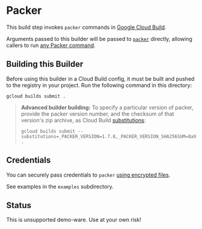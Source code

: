 # Packer

This build step invokes `packer` commands in [Google Cloud Build][cloud-build].

Arguments passed to this builder will be passed to [`packer`][packer] directly, allowing callers to
run [any Packer command][packer-commands].

[cloud-build]: https://cloud.google.com/cloud-build

[packer]: https://www.packer.io

[packer-commands]: https://www.packer.io/docs/commands

## Building this Builder

Before using this builder in a Cloud Build config, it must be built and pushed to the registry in
your project. Run the following command in this directory:

```
gcloud builds submit .
```

> **Advanced builder building:** To specify a particular version of packer, provide the packer version
> number, and the checksum of that version's zip archive, as Cloud Build [substitutions][substitutions]:
> ```
> gcloud builds submit --substitutions=_PACKER_VERSION=1.7.8,_PACKER_VERSION_SHA256SUM=8a94b84542d21b8785847f4cccc8a6da4c7be5e16d4b1a2d0a5f7ec5532faec0 .
> ```

[substitutions]: https://cloud.google.com/cloud-build/docs/configuring-builds/substitute-variable-values#using_user-defined_substitutions

## Credentials

You can securely pass credentials to `packer` [using encrypted files][cloud-build-encrypted-files].

See examples in the `examples` subdirectory.

[cloud-build-encrypted-files]: https://cloud.google.com/cloud-build/docs/tutorials/using-encrypted-files

## Status

This is unsupported demo-ware. Use at your own risk!
